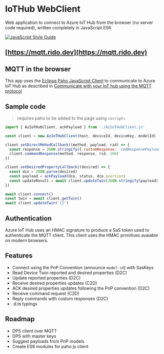 # IoTHub WebClient

Web application to connect to Azure IoT Hub from the browser (no server code required), written completely in JavaScript ES6

[![JavaScript Style Guide](https://cdn.rawgit.com/standard/standard/master/badge.svg)](https://github.com/standard/standard)

## [https://mqtt.rido.dev](https://mqtt.rido.dev)

## MQTT in the browser

This app uses the [Eclipse Paho JavaScript Client](https://www.eclipse.org/paho/clients/js/) to communicate to Azure IoT Hub as described in [Communicate with your IoT hub using the MQTT protocol](https://docs.microsoft.com/azure/iot-hub/iot-hub-mqtt-support)

## Sample code

> requires paho to be added to the page using `<script>`

```js
import { AzIoTHubClient, ackPayload } from './AzIoTHubClient.js'

const client = new AzIoTHubClient(host, deviceId, deviceKey, modelId)

client.setDirectMehodCallback((method, payload, rid) => {
  const response = JSON.stringify({ customResponse: 'cmdResponsePayload' })
  client.commandResponse(method, response, rid, 200)
})

client.setDesiredPropertyCallback((desired) => {
  const dco = JSON.parse(desired)
  const payload = ackPayload(dco, status, dco.$version)
  const updateResult = await client.updateTwin(JSON.stringify(payload))
})

await client.connect()
const twin = await client.getTwin()
await client.updateTwin('{}')
```

## Authentication

Azure IoT Hub uses an HMAC signature to produce a SaS token used to authenticate the MQTT client. This client uses the HMAC primitives avaiable on modern browsers.

## Features

- Connect using the PnP Convention (announce `model-id`) with SasKeys
- Read Device Twin reported and desired properties (D2C)
- Update reported properties (D2C)
- Receive desired properties updates (C2D)
- ACK desired properties updates following the PnP convention (D2C)
- Receive command request (C2D)
- Reply commands with custom responses (D2C)
- .d.ts typings

## Roadmap

- DPS client over MQTT
- DPS with master keys
- Suggest payloads from PnP models
- Create ES6 modules for paho js client

